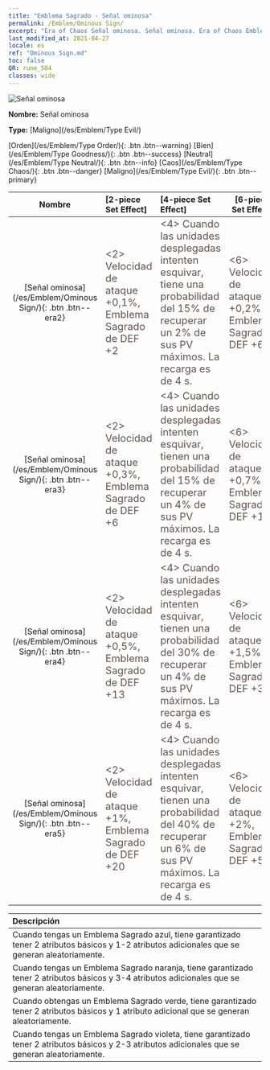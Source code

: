 ```yaml
---
title: "Emblema Sagrado - Señal ominosa"
permalink: /Emblem/Ominous Sign/
excerpt: "Era of Chaos Señal ominosa. Señal ominosa. Era of Chaos Emblema Sagrado Señal ominosa. Era of Chaos Maligno Señal ominosa"
last_modified_at: 2021-04-27
locale: es
ref: "Ominous Sign.md"
toc: false
QR: rune_504
classes: wide
---
```


  ![Señal ominosa](/images/r/rune_icon_504.png)

 **Nombre:** Señal ominosa

 **Type:** [Maligno](/es/Emblem/Type Evil/)

  [Orden](/es/Emblem/Type Order/){: .btn .btn--warning}   [Bien](/es/Emblem/Type Goodness/){: .btn .btn--success}   [Neutral](/es/Emblem/Type Neutral/){: .btn .btn--info}   [Caos](/es/Emblem/Type Chaos/){: .btn .btn--danger}   [Maligno](/es/Emblem/Type Evil/){: .btn .btn--primary} 

  |  Nombre    | [2-piece Set Effect] | [4-piece Set Effect] | [6-piece Set Effect]  | 
  |:-----------------------:|:-------------------|:-----------------|----------------| 
  | [Señal ominosa](/es/Emblem/Ominous Sign/){: .btn .btn--era2} | <span style="color: #645252;font-size:20px">&lt;2&gt; Velocidad de ataque +0,1%, Emblema Sagrado de DEF +2</span> | <span style="color: #645252;font-size:20px">&lt;4&gt; Cuando las unidades desplegadas intenten esquivar, tiene una probabilidad del 15% de recuperar un 2% de sus PV máximos. La recarga es de 4 s.</span> | <span style="color: #645252;font-size:20px">&lt;6&gt; Velocidad de ataque +0,2%, Emblema Sagrado DEF +6</span> | 
  | [Señal ominosa](/es/Emblem/Ominous Sign/){: .btn .btn--era3} | <span style="color: #645252;font-size:20px">&lt;2&gt; Velocidad de ataque +0,3%, Emblema Sagrado de DEF +6</span> | <span style="color: #645252;font-size:20px">&lt;4&gt; Cuando las unidades desplegadas intenten esquivar, tienen una probabilidad del 15% de recuperar un 4% de sus PV máximos. La recarga es de 4 s.</span> | <span style="color: #645252;font-size:20px">&lt;6&gt; Velocidad de ataque +0,7%, Emblema Sagrado DEF +16</span> | 
  | [Señal ominosa](/es/Emblem/Ominous Sign/){: .btn .btn--era4} | <span style="color: #645252;font-size:20px">&lt;2&gt; Velocidad de ataque +0,5%, Emblema Sagrado de DEF +13</span> | <span style="color: #645252;font-size:20px">&lt;4&gt; Cuando las unidades desplegadas intenten esquivar, tienen una probabilidad del 30% de recuperar un 4% de sus PV máximos. La recarga es de 4 s.</span> | <span style="color: #645252;font-size:20px">&lt;6&gt; Velocidad de ataque +1,5%, Emblema Sagrado DEF +30</span> | 
  | [Señal ominosa](/es/Emblem/Ominous Sign/){: .btn .btn--era5} | <span style="color: #645252;font-size:20px">&lt;2&gt; Velocidad de ataque +1%, Emblema Sagrado de DEF +20</span> | <span style="color: #645252;font-size:20px">&lt;4&gt; Cuando las unidades desplegadas intenten esquivar, tienen una probabilidad del 40% de recuperar un 6% de sus PV máximos. La recarga es de 4 s.</span> | <span style="color: #645252;font-size:20px">&lt;6&gt; Velocidad de ataque +2%, Emblema Sagrado DEF +55</span> | 

  |         Descripción            | 
  |:-------------------------------|
  | Cuando tengas un Emblema Sagrado azul, tiene garantizado tener 2 atributos básicos y 1-2 atributos adicionales que se generan aleatoriamente. |
  | Cuando tengas un Emblema Sagrado naranja, tiene garantizado tener 2 atributos básicos y 3-4 atributos adicionales que se generan aleatoriamente. |
  | Cuando obtengas un Emblema Sagrado verde, tiene garantizado tener 2 atributos básicos y 1 atributo adicional que se generan aleatoriamente. |
  | Cuando tengas un Emblema Sagrado violeta, tiene garantizado tener 2 atributos básicos y 2-3 atributos adicionales que se generan aleatoriamente. |
